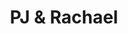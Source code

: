 ---
pid: CH1063
title: PJ & Rachael
location_transcription: Univ. City
zipcode: '19143'
outside_phl: 
neighborhood: University City
age: '32'
age_range: 30-39
instagram: 
image_file_name: CH_1063.jpg
proposal_transcription: 
topic: Figure,Love
topic_summary: 0, 0
type: Other No Form
keywords_other: Love
credit: 
image_labels: A male and female figure in a heart.
twitter: philwill504
facebook: 
permalink: "/monuments/ch1063/"
layout: item-page
---